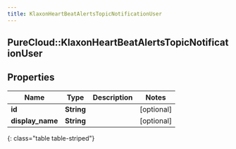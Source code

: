 ```yaml
---
title: KlaxonHeartBeatAlertsTopicNotificationUser
---
```

## PureCloud::KlaxonHeartBeatAlertsTopicNotificationUser

## Properties

|Name | Type | Description | Notes|
|------------ | ------------- | ------------- | -------------|
| **id** | **String** |  | [optional] |
| **display_name** | **String** |  | [optional] |
{: class="table table-striped"}


